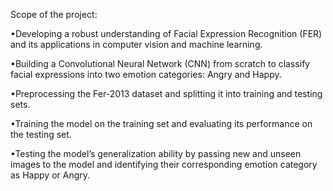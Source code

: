 Scope of the project:

•Developing a robust understanding of Facial Expression Recognition (FER) and its applications in computer vision and machine learning.

•Building a Convolutional Neural Network (CNN) from scratch to classify facial expressions into two emotion categories: Angry and Happy.

•Preprocessing the Fer-2013 dataset and splitting it into training and testing sets.

•Training the model on the training set and evaluating its performance on the testing set.

•Testing the model’s generalization ability by passing new and unseen images to the model and identifying their corresponding emotion category as Happy or Angry.

